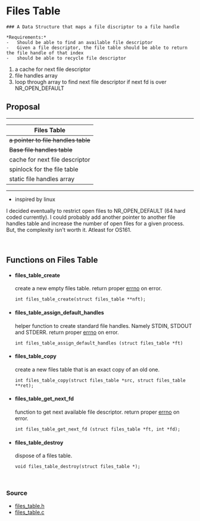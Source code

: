 # Files Table

    ### A Data Structure that maps a file discriptor to a file handle

    *Requirements:*
    -   Should be able to find an available file descriptor
    -   Given a file descriptor, the file table should be able to return the file handle of that index
    -   should be able to recycle file descriptor

1. a cache for next file descriptor
2. file handles array
3. loop through array to find next file descriptor if next fd is over NR_OPEN_DEFAULT



## Proposal

-----------------------------------------
| Files Table                           |
|---------------------------------------|
|   ~~a pointer to file handles table~~ |
|   ~~Base file handles table~~         |
|   cache for next file descriptor      |
|   spinlock for the file table         |
|   static file handles array           |
-----------------------------------------

* inspired by linux


I decided eventually to restrict open files to NR_OPEN_DEFAULT (64 hard coded currently). I could probably add another pointer to another file handles table and increase the number of open files for a given process. But, the complexity isn't worth it. Atleast for OS161.


<br/>



## Functions on Files Table

-   #### files_table_create
    create a new empty files table. return proper [errno][1] on error.

    `int files_table_create(struct files_table **nft);`


-   #### files_table_assign_default_handles
    helper function to create standard file handles. Namely STDIN, STDOUT and STDERR.
    return proper [errno][1] on error.

    `int files_table_assign_default_handles (struct files_table *ft)`


-   #### files_table_copy
    create a new files table that is an exact copy of an old one.

    `int files_table_copy(struct files_table *src, struct files_table **ret);`


-   #### files_table_get_next_fd
    function to get next available file descriptor.
    return proper [errno][1] on error.

    `int files_table_get_next_fd (struct files_table *ft, int *fd);`


-   #### files_table_destroy
    dispose of a files table.

    `void files_table_destroy(struct files_table *);`



<br/>



### Source

-   [files_table.h][2]
-   [files_table.c][3]



[1]:../kern/include/errno.h
[2]:../kern/include/files_table.h
[3]:../kern/proc/files_table.c
